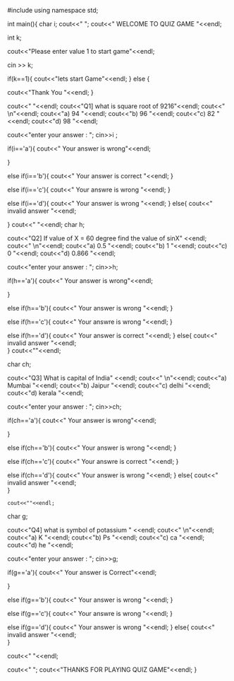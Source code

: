 #include<iostream>
using namespace std;

int main(){
    char i;
cout<<"            ";  cout<<" WELCOME TO QUIZ GAME "<<endl;




int k;

cout<<"Please enter value 1 to start game"<<endl;

cin >> k;

if(k==1){
    cout<<"lets start Game"<<endl;
}
else {

cout<<"Thank You "<<endl;
}





cout<<"           "<<endl;
cout<<"Q1] what is square root of 9216"<<endl;
cout<<"    \n"<<endl;
cout<<"a) 94    "<<endl;
cout<<"b) 96    "<<endl;
cout<<"c) 82    "<<endl;
cout<<"d) 98   "<<endl;



cout<<"enter your answer : ";
cin>>i ;

if(i=='a'){
cout<<" Your answer is wrong"<<endl;

}

else if(i=='b'){
    cout<<" Your answer is correct "<<endl;
}

else if(i=='c'){
    cout<<" Your answre is wrong   "<<endl;
}

else if(i=='d'){
    cout<<"  Your answer is wrong   "<<endl;
}
else{
    cout<<" invalid answer   "<<endl;
    

}
cout<<"        "<<endl;
char h;

cout<<"Q2] If value of X = 60 degree find the value of sinX" <<endl;
cout<<"    \n"<<endl;
cout<<"a) 0.5    "<<endl;
cout<<"b) 1   "<<endl;
cout<<"c) 0    "<<endl;
cout<<"d) 0.866   "<<endl;



cout<<"enter your answer : ";
cin>>h;

if(h=='a'){
cout<<" Your answer is wrong"<<endl;

}

else if(h=='b'){
    cout<<" Your answer is wrong "<<endl;
}

else if(h=='c'){
    cout<<" Your answre is wrong   "<<endl;
}

else if(h=='d'){
    cout<<"  Your answer is correct   "<<endl;
}
else{
    cout<<" invalid answer   "<<endl;    
}
cout<<""<<endl;

char ch;

cout<<"Q3] What is capital of India" <<endl;
cout<<"    \n"<<endl;
cout<<"a) Mumbai    "<<endl;
cout<<"b) Jaipur   "<<endl;
cout<<"c) delhi   "<<endl;
cout<<"d) kerala  "<<endl;

cout<<"enter your answer : ";
cin>>ch;

if(ch=='a'){
cout<<" Your answer is wrong"<<endl;

}

else if(ch=='b'){
    cout<<" Your answer is wrong "<<endl;
}

else if(ch=='c'){
    cout<<" Your answre is correct  "<<endl;
}

else if(ch=='d'){
    cout<<"  Your answer is wrong   "<<endl;
}
else{
    cout<<" invalid answer   "<<endl;    
}
    
    cout<<""<<endl;


char g;

cout<<"Q4] what is symbol of potassium " <<endl;
cout<<"    \n"<<endl;
cout<<"a) K    "<<endl;
cout<<"b) Ps   "<<endl;
cout<<"c) ca   "<<endl;
cout<<"d) he  "<<endl;

cout<<"enter your answer : ";
cin>>g;

if(g=='a'){
cout<<" Your answer is Correct"<<endl;

}

else if(g=='b'){
    cout<<" Your answer is wrong "<<endl;
}

else if(g=='c'){
    cout<<" Your answre is wrong  "<<endl;
}

else if(g=='d'){
    cout<<"  Your answer is wrong   "<<endl;
}
else{
    cout<<" invalid answer   "<<endl;    
}

cout<<"       "<<endl;

cout<<"          ";     cout<<"THANKS FOR PLAYING QUIZ GAME"<<endl;
}
